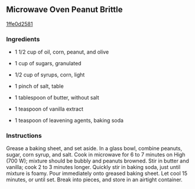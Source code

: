 ## Microwave Oven Peanut Brittle

[1ffe0d2581](http://allrecipes.com/recipe/microwave-oven-peanut-brittle/)

### Ingredients

 - 1 1/2 cup of oil, corn, peanut, and olive

 - 1 cup of sugars, granulated

 - 1/2 cup of syrups, corn, light

 - 1 pinch of salt, table

 - 1 tablespoon of butter, without salt

 - 1 teaspoon of vanilla extract

 - 1 teaspoon of leavening agents, baking soda

### Instructions

Grease a baking sheet, and set aside. In a glass bowl, combine peanuts, sugar, corn syrup, and salt. Cook in microwave for 6 to 7 minutes on High (700 W); mixture should be bubbly and peanuts browned. Stir in butter and vanilla; cook 2 to 3 minutes longer. Quickly stir in baking soda, just until mixture is foamy. Pour immediately onto greased baking sheet. Let cool 15 minutes, or until set. Break into pieces, and store in an airtight container.